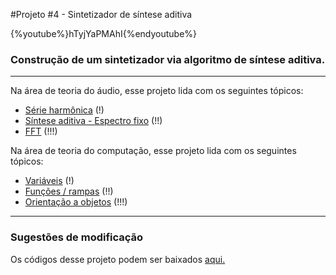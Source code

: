 #Projeto #4 - Sintetizador de síntese aditiva

{%youtube%}hTyjYaPMAhI{%endyoutube%}

### Construção de um sintetizador via algoritmo de síntese aditiva.

---
Na área de teoria do áudio, esse projeto lida com os seguintes tópicos:

* [Série harmônica](audio_relacaoFormaOndaSerHarm.md) (!)
* [Síntese aditiva - Espectro fixo](audio_aditiva_espcFixo.md) (!!)
* [FFT](audio_dft.md) (!!!)
<p>

Na área de teoria do computação, esse projeto lida com os seguintes tópicos:

* [Variáveis](prog_variaveis.md) (!)
* [Funções / rampas](prog_funcoes.md) (!!)
* [Orientação a objetos](prog_oop.md) (!!!)
---

### Sugestões de modificação

Os códigos desse projeto podem ser baixados [aqui.]()
